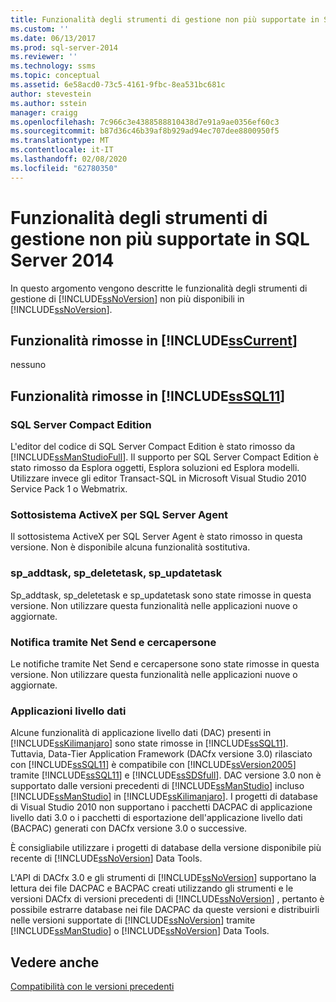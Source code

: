 ```yaml
---
title: Funzionalità degli strumenti di gestione non più supportate in SQL Server 2014 | Microsoft Docs
ms.custom: ''
ms.date: 06/13/2017
ms.prod: sql-server-2014
ms.reviewer: ''
ms.technology: ssms
ms.topic: conceptual
ms.assetid: 6e58acd0-73c5-4161-9fbc-8ea531bc681c
author: stevestein
ms.author: sstein
manager: craigg
ms.openlocfilehash: 7c966c3e4388588810438d7e91a9ae0356ef60c3
ms.sourcegitcommit: b87d36c46b39af8b929ad94ec707dee8800950f5
ms.translationtype: MT
ms.contentlocale: it-IT
ms.lasthandoff: 02/08/2020
ms.locfileid: "62780350"
---
```

# <a name="discontinued-management-tools-features-in-sql-server-2014"></a>Funzionalità degli strumenti di gestione non più supportate in SQL Server 2014
  In questo argomento vengono descritte le funzionalità degli strumenti di gestione di [!INCLUDE[ssNoVersion](../includes/ssnoversion-md.md)] non più disponibili in [!INCLUDE[ssNoVersion](../includes/ssnoversion-md.md)].  
  
## <a name="features-removed-in-includesscurrentincludessscurrent-mdmd"></a>Funzionalità rimosse in [!INCLUDE[ssCurrent](../includes/sscurrent-md.md)]  
 nessuno  
  
## <a name="features-removed-in-includesssql11includessssql11-mdmd"></a>Funzionalità rimosse in [!INCLUDE[ssSQL11](../includes/sssql11-md.md)]  
  
### <a name="sql-server-compact-edition"></a>SQL Server Compact Edition  
 L'editor del codice di SQL Server Compact Edition è stato rimosso da [!INCLUDE[ssManStudioFull](../includes/ssmanstudiofull-md.md)]. Il supporto per SQL Server Compact Edition è stato rimosso da Esplora oggetti, Esplora soluzioni ed Esplora modelli. Utilizzare invece gli editor Transact-SQL in Microsoft Visual Studio 2010 Service Pack 1 o Webmatrix.  
  
### <a name="activex-subsystem-for-sql-server-agent"></a>Sottosistema ActiveX per SQL Server Agent  
 Il sottosistema ActiveX per SQL Server Agent è stato rimosso in questa versione. Non è disponibile alcuna funzionalità sostitutiva.  
  
### <a name="sp_addtask-sp_deletetask-sp_updatetask"></a>sp_addtask, sp_deletetask, sp_updatetask  
 Sp_addtask, sp_deletetask e sp_updatetask sono state rimosse in questa versione. Non utilizzare questa funzionalità nelle applicazioni nuove o aggiornate.  
  
### <a name="net-send-and-pager-notification"></a>Notifica tramite Net Send e cercapersone  
 Le notifiche tramite Net Send e cercapersone sono state rimosse in questa versione. Non utilizzare questa funzionalità nelle applicazioni nuove o aggiornate.  
  
### <a name="data-tier-applications"></a>Applicazioni livello dati  
 Alcune funzionalità di applicazione livello dati (DAC) presenti in [!INCLUDE[ssKilimanjaro](../includes/sskilimanjaro-md.md)] sono state rimosse in [!INCLUDE[ssSQL11](../includes/sssql11-md.md)]. Tuttavia, Data-Tier Application Framework (DACfx versione 3.0) rilasciato con [!INCLUDE[ssSQL11](../includes/sssql11-md.md)] è compatibile con [!INCLUDE[ssVersion2005](../includes/ssversion2005-md.md)] tramite [!INCLUDE[ssSQL11](../includes/sssql11-md.md)] e [!INCLUDE[ssSDSfull](../includes/sssdsfull-md.md)]. DAC versione 3.0 non è supportato dalle versioni precedenti di [!INCLUDE[ssManStudio](../includes/ssmanstudio-md.md)] incluso [!INCLUDE[ssManStudio](../includes/ssmanstudio-md.md)] in [!INCLUDE[ssKilimanjaro](../includes/sskilimanjaro-md.md)]. I progetti di database di Visual Studio 2010 non supportano i pacchetti DACPAC di applicazione livello dati 3.0 o i pacchetti di esportazione dell'applicazione livello dati (BACPAC) generati con DACfx versione 3.0 o successive.  
  
 È consigliabile utilizzare i progetti di database della versione disponibile più recente di [!INCLUDE[ssNoVersion](../includes/ssnoversion-md.md)] Data Tools.  
  
 L'API di DACfx 3.0 e gli strumenti di [!INCLUDE[ssNoVersion](../includes/ssnoversion-md.md)] supportano la lettura dei file DACPAC e BACPAC creati utilizzando gli strumenti e le versioni DACfx di versioni precedenti di [!INCLUDE[ssNoVersion](../includes/ssnoversion-md.md)] , pertanto è possibile estrarre database nei file DACPAC da queste versioni e distribuirli nelle versioni supportate di [!INCLUDE[ssNoVersion](../includes/ssnoversion-md.md)] tramite [!INCLUDE[ssManStudio](../includes/ssmanstudio-md.md)] o [!INCLUDE[ssNoVersion](../includes/ssnoversion-md.md)] Data Tools.  
  
## <a name="see-also"></a>Vedere anche  
 [Compatibilità con le versioni precedenti](../../2014/getting-started/backward-compatibility.md)  
  
  
